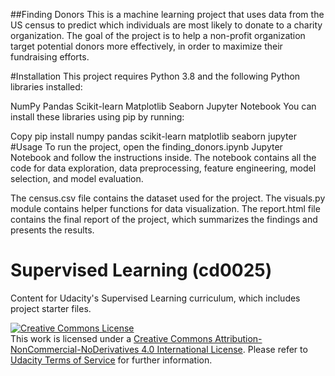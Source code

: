 ##Finding Donors
This is a machine learning project that uses data from the US census to predict which individuals are most likely to donate to a charity organization. The goal of the project is to help a non-profit organization target potential donors more effectively, in order to maximize their fundraising efforts.

#Installation
This project requires Python 3.8 and the following Python libraries installed:

NumPy
Pandas
Scikit-learn
Matplotlib
Seaborn
Jupyter Notebook
You can install these libraries using pip by running:

Copy
pip install numpy pandas scikit-learn matplotlib seaborn jupyter
#Usage
To run the project, open the finding_donors.ipynb Jupyter Notebook and follow the instructions inside. The notebook contains all the code for data exploration, data preprocessing, feature engineering, model selection, and model evaluation.

The census.csv file contains the dataset used for the project. The visuals.py module contains helper functions for data visualization. The report.html file contains the final report of the project, which summarizes the findings and presents the results.
# Supervised Learning (cd0025)

 Content for Udacity's Supervised Learning curriculum, which includes project starter files.

 <a rel="license" href="http://creativecommons.org/licenses/by-nc-nd/4.0/"><img alt="Creative Commons License" style="border-width:0" src="https://i.creativecommons.org/l/by-nc-nd/4.0/88x31.png" /></a><br />This work is licensed under a <a rel="license" href="http://creativecommons.org/licenses/by-nc-nd/4.0/">Creative Commons Attribution-NonCommercial-NoDerivatives 4.0 International License</a>. Please refer to [Udacity Terms of Service](https://www.udacity.com/legal) for further information.
